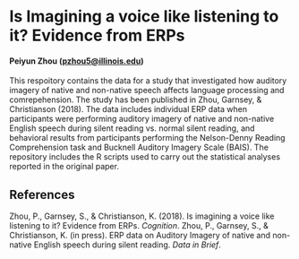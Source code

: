 # Is Imagining a voice like listening to it? Evidence from ERPs 
#### Peiyun Zhou (pzhou5@illinois.edu)

This respoitory contains the data for a study that investigated how auditory imagery of native and non-native speech affects language processing and comrepehension. The study has been published in Zhou, Garnsey, & Christianson (2018). The data includes individual ERP data when participants were performing auditory imagery of native and non-native English speech during silent reading vs. normal silent reading, and behavioral results from participants performing the Nelson-Denny Reading Comprehension task and Bucknell Auditory Imagery Scale (BAIS). The repository includes the R scripts used to carry out the statistical analyses reported in the original paper.

## References
Zhou, P., Garnsey, S., & Christianson, K. (2018). Is imagining a voice like listening to it? Evidence from ERPs. _Cognition_. 
Zhou, P., Garnsey, S., & Christianson, K. (in press). ERP data on Auditory Imagery of native and non-native English speech during silent reading. _Data in Brief_. 

